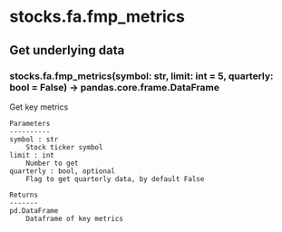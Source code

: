 # stocks.fa.fmp_metrics

## Get underlying data 
### stocks.fa.fmp_metrics(symbol: str, limit: int = 5, quarterly: bool = False) -> pandas.core.frame.DataFrame

Get key metrics

    Parameters
    ----------
    symbol : str
        Stock ticker symbol
    limit : int
        Number to get
    quarterly : bool, optional
        Flag to get quarterly data, by default False

    Returns
    -------
    pd.DataFrame
        Dataframe of key metrics
